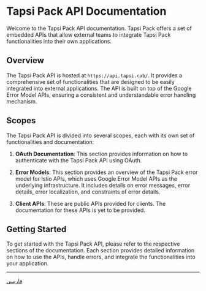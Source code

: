 # Tapsi Pack API Documentation

Welcome to the Tapsi Pack API documentation. Tapsi Pack offers a set of embedded APIs that allow external teams to integrate Tapsi Pack functionalities into their own applications.

## Overview

The Tapsi Pack API is hosted at `https://api.tapsi.cab/`. It provides a comprehensive set of functionalities that are designed to be easily integrated into external applications. The API is built on top of the Google Error Model APIs, ensuring a consistent and understandable error handling mechanism.

## Scopes

The Tapsi Pack API is divided into several scopes, each with its own set of functionalities and documentation:

1. **OAuth Documentation**: This section provides information on how to authenticate with the Tapsi Pack API using OAuth.

2. **Error Models**: This section provides an overview of the Tapsi Pack error model for Istio APIs, which uses Google Error Model APIs as the underlying infrastructure. It includes details on error messages, error details, error localization, and constraints of error details.

3. **Client APIs**: These are public APIs provided for clients. The documentation for these APIs is yet to be provided.

## Getting Started

To get started with the Tapsi Pack API, please refer to the respective sections of the documentation. Each section provides detailed information on how to use the APIs, handle errors, and integrate the functionalities into your application.

---

[فارسی](./README_fa.md)